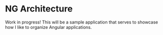 # NG Architecture

Work in progress! This will be a sample application that serves to showcase how I like to organize Angular applications.
